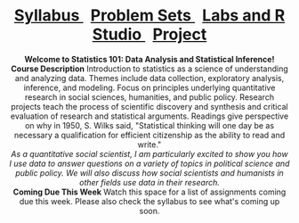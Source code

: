 <header>
  <h1> <a href="Syllabus.html"> Syllabus </a>&nbsp; <a href="ProblemSets.html"> Problem Sets </a> &nbsp; <a href="LabsRStudio.html">Labs and R Studio </a> &nbsp; <a href="Project.html"> Project</a> </h1>
  <nav>
 <header>
   <b>Welcome to Statistics 101: Data Analysis and Statistical Inference!</b>
   <br>
   <b> Course Description</b>
   Introduction to statistics as a science of understanding and analyzing data. Themes include data collection, exploratory analysis,         inference, and modeling. Focus on principles underlying quantitative research in social sciences, humanities, and public policy. Research   projects teach the process of scientific discovery and synthesis and critical evaluation of research and statistical arguments. Readings   give perspective on why in 1950, S. Wilks said, "Statistical thinking will one day be as necessary a qualification for efficient           citizenship as the ability to read and write." 
<br>
  <i>As a quantitative social scientist, I am particularly excited to show you how I use data to answer questions on a variety of topics in   political science and public policy. We will also discuss how social scientists and humanists in other fields use data in their research.   </i>
   <br>
   <b> Coming Due This Week</b>
   Watch this space for a list of assignments coming due this week. Please also check the syllabus to see what's coming up soon.
   <br>
